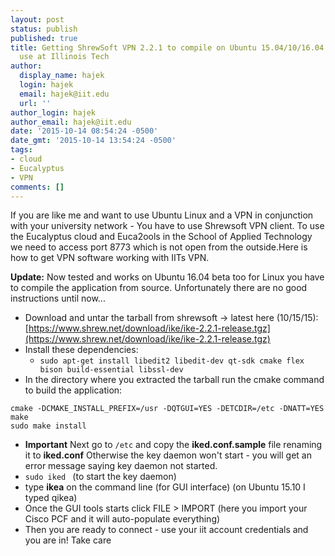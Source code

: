 ```yaml
---
layout: post
status: publish
published: true
title: Getting ShrewSoft VPN 2.2.1 to compile on Ubuntu 15.04/10/16.04 for
  use at Illinois Tech
author:
  display_name: hajek
  login: hajek
  email: hajek@iit.edu
  url: ''
author_login: hajek
author_email: hajek@iit.edu
date: '2015-10-14 08:54:24 -0500'
date_gmt: '2015-10-14 13:54:24 -0500'
tags:
- cloud
- Eucalyptus
- VPN
comments: []
---
```

If you are like me and want to use Ubuntu Linux and a VPN in conjunction with your university network - You have to use Shrewsoft VPN client.  To use the Eucalyptus cloud and Euca2ools in the School of Applied Technology we need to access port 8773 which is not open from the outside.Here is how to get VPN software working with IITs VPN.

**Update:** Now tested and works on Ubuntu 16.04 beta too for Linux you have to compile the application from source.   Unfortunately there are no good instructions until now...

* Download and untar the tarball from shrewsoft -> latest here (10/15/15): [https://www.shrew.net/download/ike/ike-2.2.1-release.tgz](https://www.shrew.net/download/ike/ike-2.2.1-release.tgz)
* Install these dependencies:
  * ```sudo apt-get install libedit2 libedit-dev qt-sdk cmake flex bison build-essential libssl-dev```
* In the directory where you extracted the tarball run the cmake command to build the application:

```
cmake -DCMAKE_INSTALL_PREFIX=/usr -DQTGUI=YES -DETCDIR=/etc -DNATT=YES
make
sudo make install
```

* **Important**  Next go to ```/etc``` and copy the **iked.conf.sample** file renaming it to **iked.conf** Otherwise the key daemon won't start - you will get an error message saying key daemon not started.
* ```sudo iked ``` (to start the key daemon)
* type **ikea** on the command line (for GUI interface)   (on Ubuntu 15.10 I typed qikea)
* Once the GUI tools starts click FILE > IMPORT (here you import your Cisco PCF and it will auto-populate everything)
* Then you are ready to connect - use your iit account credentials and you are in!
Take care
